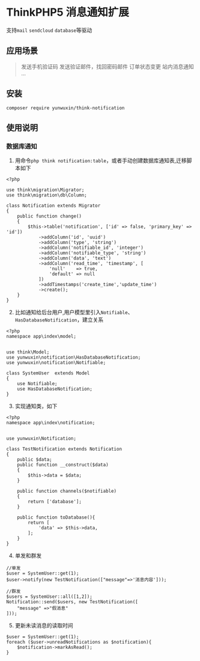 # ThinkPHP5 消息通知扩展

支持`mail` `sendcloud` `database`等驱动

## 应用场景

> 发送手机验证码
> 发送验证邮件，找回密码邮件
> 订单状态变更
> 站内消息通知
> ...

## 安装
```
composer require yunwuxin/think-notification
```

## 使用说明
### 数据库通知
1. 用命令`php think notification:table`，或者手动创建数据库通知表,迁移脚本如下

```
<?php

use think\migration\Migrator;
use think\migration\db\Column;

class Notification extends Migrator
{
    public function change()
    {
        $this->table('notification', ['id' => false, 'primary_key' => 'id'])
            ->addColumn('id', 'uuid')
            ->addColumn('type', 'string')
            ->addColumn('notifiable_id', 'integer')
            ->addColumn('notifiable_type', 'string')
            ->addColumn('data', 'text')
            ->addColumn('read_time', 'timestamp', [
                'null'    => true,
                'default' => null
            ])
            ->addTimestamps('create_time','update_time')
            ->create();
    }
}

```
2. 比如通知给后台用户,用户模型里引入`Notifiable`、`HasDatabaseNotification`，建立关系

```
<?php
namespace app\index\model;


use think\Model;
use yunwuxin\notification\HasDatabaseNotification;
use yunwuxin\notification\Notifiable;

class SystemUser  extends Model
{
    use Notifiable;
    use HasDatabaseNotification;
}
```
3. 实现通知类，如下

```
<?php
namespace app\index\notification;


use yunwuxin\Notification;

class TestNotification extends Notification
{
    public $data;
    public function __construct($data)
    {
        $this->data = $data;
    }

    public function channels($notifiable)
    {
        return ['database'];
    }

    public function toDatabase(){
        return [
            'data' => $this->data,
        ];
    }
}
```
4. 单发和群发

```
//单发
$user = SystemUser::get(1);
$user->notify(new TestNotification(["message"=>'消息内容']));

//群发
$users = SystemUser::all([1,2]);
Notification::send($users, new TestNotification([
    "message" =>"假消息"
]));
```

5. 更新未读消息的读取时间

```
$user = SystemUser::get(1);
foreach ($user->unreadNotifications as $notification){
    $notification->markAsRead();
}
```
